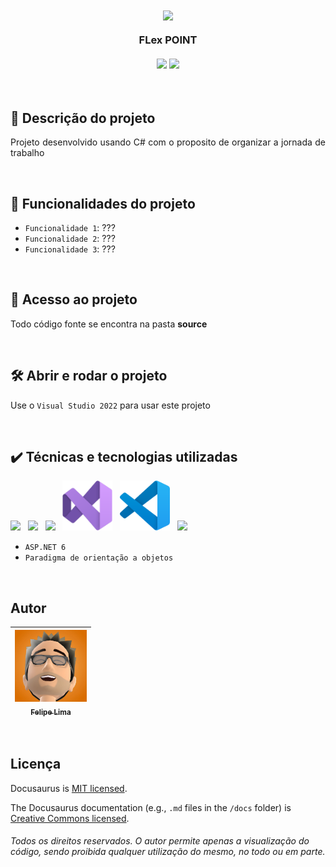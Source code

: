 <h3 align="center"> <img src="https://user-images.githubusercontent.com/20684484/212168629-795c6dd1-1205-4d20-b4b5-5c1b00ce1818.png" width="180px" align="center" ><BR><BR>FLex POINT<BR><BR>

<img src="https://img.shields.io/badge/STATUS-EM%20DESENVOLVIMENTO-4aadd4">
<img src="https://img.shields.io/badge/PROJECT%20VERSION-0.0.0-4aadd4">
</h3>

<BR>

## 📃 Descrição do projeto

<p align="justify">
 Projeto desenvolvido usando C# com o proposito de organizar a jornada de trabalho
</p>

<BR>

## :hammer: Funcionalidades do projeto

- `Funcionalidade 1`: ???
- `Funcionalidade 2`: ???
- `Funcionalidade 3`: ???

<BR>
  
## 📁 Acesso ao projeto

Todo código fonte se encontra na pasta **source**

<BR>
  
## 🛠️ Abrir e rodar o projeto

Use o ``Visual Studio 2022`` para usar este projeto


<BR>  
  
## ✔️ Técnicas e tecnologias utilizadas
<p align="justify">
<img width="80" src="https://cdn.jsdelivr.net/gh/devicons/devicon/icons/csharp/csharp-original.svg">
&nbsp;&nbsp;<img width="80"  src="https://cdn.jsdelivr.net/gh/devicons/devicon/icons/dotnetcore/dotnetcore-original.svg">
&nbsp;&nbsp;<img width="80" src="https://cdn.jsdelivr.net/gh/devicons/devicon/icons/git/git-original.svg">
&nbsp;&nbsp;<img width="80"  src="https://raw.githubusercontent.com/felip3fl/felip3fl/1a6a66b6a143aab342cf2df18f56d8c1c7e6c8fb/Material/Icon/visual-studio.svg">
&nbsp;&nbsp;<img width="80" src="https://raw.githubusercontent.com/felip3fl/felip3fl/1a6a66b6a143aab342cf2df18f56d8c1c7e6c8fb/Material/Icon/vscode.svg">
&nbsp;&nbsp;<img width="80"  src="https://cdn.jsdelivr.net/gh/devicons/devicon/icons/azure/azure-original.svg">
</p>
 
- ``ASP.NET 6``
- ``Paradigma de orientação a objetos``

<BR>  
  
## Autor

| [<img src="https://github.com/felip3fl/felip3fl/blob/main/Material/Nick/nick1.jpg?raw=true" width=115><br><sub>Felipe Lima</sub>](https://github.com/felip3fl) | 
| :---: 
  
<BR>
    
## Licença

Docusaurus is [MIT licensed](./LICENSE).

The Docusaurus documentation (e.g., `.md` files in the `/docs` folder) is [Creative Commons licensed](./LICENSE-docs).
<i><h6>Todos os direitos reservados. O autor permite apenas a visualização do código, sendo proibida qualquer utilização do mesmo, no todo ou em parte.</h6></i>

